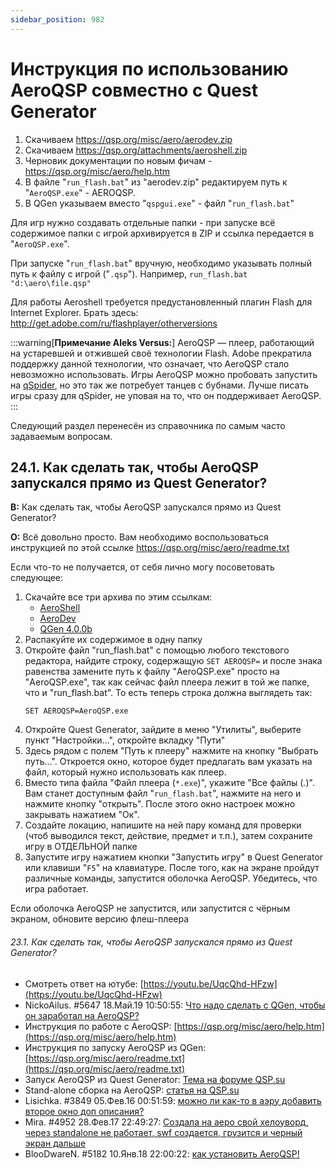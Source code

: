 ```yaml
---
sidebar_position: 982
---
```


# Инструкция по использованию AeroQSP совместно с Quest Generator
<!-- [:informarch_aeroqsp_instr] -->

1. Скачиваем https://qsp.org/misc/aero/aerodev.zip
2. Скачиваем https://qsp.org/attachments/aeroshell.zip
3. Черновик документации по новым фичам - https://qsp.org/misc/aero/help.htm
4. В файле "`run_flash.bat`" из "aerodev.zip" редактируем путь к "`AeroQSP.exe`" - AEROQSP.
5. В QGen указываем вместо "`qspgui.exe`" - файл "`run_flash.bat`"

Для игр нужно создавать отдельные папки - при запуске всё содержимое папки с игрой архивируется в ZIP и ссылка передается в "`AeroQSP.exe`".

При запуске "`run_flash.bat`" вручную, необходимо указывать полный путь к файлу с игрой ("`.qsp`"). Например, `run_flash.bat "d:\aero\file.qsp"`


Для работы Aeroshell требуется предустановленный плагин Flash для Internet Explorer. Брать здесь: http://get.adobe.com/ru/flashplayer/otherversions

:::warning[**Примечание Aleks Versus:**]
AeroQSP — плеер, работающий на устаревшей и отжившей своё технологии Flash. Adobe прекратила поддержку данной технологии, что означает, что AeroQSP стало невозможно использовать. Игры AeroQSP можно пробовать запустить на [qSpider](https://aleksversus.github.io/howdo_faq/articles/qspider_0004#qspider_0120), но это так же потребует танцев с бубнами. Лучше писать игры сразу для qSpider, не уповая на то, что он поддерживает AeroQSP.
:::

Следующий раздел перенесён из справочника по самым часто задаваемым вопросам.

## 24.1. Как сделать так, чтобы AeroQSP запускался прямо из Quest Generator?
<!-- [:faq_24_01] -->
**В:** Как сделать так, чтобы AeroQSP запускался прямо из Quest Generator?

**О:**
Всё довольно просто. Вам необходимо воспользоваться инструкцией по этой ссылке https://qsp.org/misc/aero/readme.txt

Если что-то не получается, от себя лично могу посоветовать следующее:

1. Скачайте все три архива по этим ссылкам:
	* [AeroShell](https://qsp.org/attachments/aeroshell.zip)
	* [AeroDev](https://qsp.org/misc/aero/aerodev.zip)
	* [QGen 4.0.0b](https://qsp.org/attachments/qgen400b1.zip)
2. Распакуйте их содержимое в одну папку
3. Откройте файл "run_flash.bat" с помощью любого текстового редактора, найдите строку, содержащую `SET AEROQSP=` и после знака равенства замените путь к файлу "AeroQSP.exe" просто на "AeroQSP.exe", так как сейчас файл плеера лежит в той же папке, что и "run_flash.bat". То есть теперь строка должна выглядеть так:
	```
	SET AEROQSP=AeroQSP.exe
	```
4. Откройте Quest Generator, зайдите в меню "Утилиты", выберите пункт "Настройки...", откройте вкладку "Пути"
5. Здесь рядом с полем "Путь к плееру" нажмите на кнопку "Выбрать путь...". Откроется окно, которое будет предлагать вам указать на файл, который нужно использовать как плеер.
6. Вместо типа файла "Файл плеера (`*.exe`)", укажите "Все файлы (*.*)". Вам станет доступным файл "`run_flash.bat`", нажмите на него и нажмите кнопку "открыть". После этого окно настроек можно закрывать нажатием "Ок".
7. Создайте локацию, напишите на ней пару команд для проверки (чтоб выводился текст, действие, предмет и т.п.), затем сохраните игру в ОТДЕЛЬНОЙ папке
8. Запустите игру нажатием кнопки "Запустить игру" в Quest Generator или клавиши "`F5`" на клавиатуре. После того, как на экране пройдут различные команды, запустится оболочка AeroQSP. Убедитесь, что игра работает.

Если оболочка AeroQSP не запустится, или запустится с чёрным экраном, обновите версию флеш-плеера

###### 23.1.  Как сделать так, чтобы AeroQSP запускался прямо из Quest Generator?
<!-- [:link_24_01] -->
- Смотреть ответ на ютубе: [https://youtu.be/UqcQhd-HFzw](https://youtu.be/UqcQhd-HFzw)
- NickoAilus. #5647 18.Май.19 10:50:55: [Что надо сделать с QGen, чтобы он заработал на AeroQSP?](https://qsp.org/index.php?option=com_agora&task=topic&id=40&p=226&prc=25&Itemid=57#p25202)
- Инструкция по работе с AeroQSP: [https://qsp.org/misc/aero/help.htm](https://qsp.org/misc/aero/help.htm)
- Инструкция по запуску AeroQSP из QGen: [https://qsp.org/misc/aero/readme.txt](https://qsp.org/misc/aero/readme.txt)
- Запуск AeroQSP из Quest Generator: [Тема на форуме QSP.su](https://qsp.org/index.php?option=com_agora&task=topic&id=297&Itemid=57)
- Stand-alone сборка на AeroQSP: [статья на QSP.su](https://qsp.org/index.php?option=com_content&view=article&id=117&Itemid=56)
- Lisichka. #3849 05.Фев.16 00:51:59: [можно ли как-то в аэру добавить второе окно доп описания?](https://qsp.org/index.php?option=com_agora&task=topic&id=40&p=154&prc=25&Itemid=57#p22877)
- Mira. #4952 28.Фев.17 22:49:27: [Создала на аеро свой хелоуворд, через standalone не работает, swf создается, грузится и черный экран дальше](https://qsp.org/index.php?option=com_agora&task=topic&id=40&p=199&prc=25&Itemid=57#p25311)
- BlooDwareN. #5182 10.Янв.18 22:00:22: [как установить AeroQSP!](https://qsp.org/index.php?option=com_agora&task=topic&id=40&p=208&prc=25&Itemid=57#p26298)
